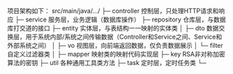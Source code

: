 项目架构如下：
src/main/java/.../
├─ controller           控制层，只处理HTTP请求和响应
├─ service              服务层，业务逻辑（数据库操作）
├─ repository           仓库层，与数据库打交道的接口
├─ entity               实体层，与表结构一一映射的实体类
│     ├─ dto            数据交换层，用于系统内部/系统之间传输数据（Controller和Service之间、Service和外部系统之间）
│     ├─ vo             视图层，向前端返回数据，仅负责数据展示
│     └─ filter         自定义过滤器类
│
├─ mapper               映射类的映射代码实现层
├─ key                  RSA非对称加密算法的密钥
├─ util                 各种通用工具类方法
├─ task                 定时层，定时任务类
└─
